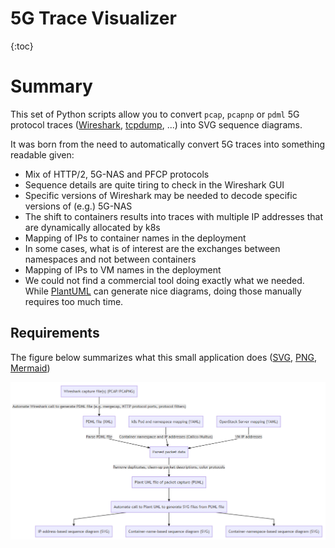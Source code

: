 # 5G Trace Visualizer

{:toc}

# Summary

This set of Python scripts allow you to convert ``pcap``, ``pcapnp`` or ``pdml`` 5G protocol traces ([Wireshark](https://www.wireshark.org/), [tcpdump](https://www.tcpdump.org/), ...) into SVG sequence diagrams.

It was born from the need to automatically convert 5G traces into something readable given:
* Mix of HTTP/2, 5G-NAS and PFCP protocols
* Sequence details are quite tiring to check in the Wireshark GUI
* Specific versions of Wireshark may be needed to decode specific versions of (e.g.) 5G-NAS
* The shift to containers results into traces with multiple IP addresses that are dynamically allocated by k8s
* Mapping of IPs to container names in the deployment
* In some cases, what is of interest are the exchanges between namespaces and not between containers
* Mapping of IPs to VM names in the deployment
* We could not find a commercial tool doing exactly what we needed. While [PlantUML](http://plantuml.com/) can generate nice diagrams, doing those manually requires too much time.

## Requirements

The figure below summarizes what this small application does ([SVG](doc/summary.svg), [PNG](doc/summary.png), [Mermaid](doc/summary.mermaid))

![Application structure](doc/summary.png)
